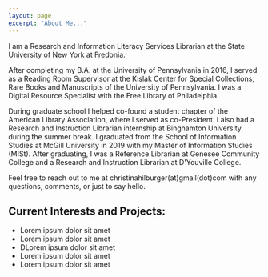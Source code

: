 ```yaml
---
layout: page
excerpt: "About Me..."
---
```

I am a Research and Information Literacy Services Librarian at the State University of New York at Fredonia. 

After completing my B.A. at the University of Pennsylvania in 2016, I served as a Reading Room Supervisor at the Kislak Center for Special Collections, Rare Books and Manuscripts of the University of Pennsylvania. I was a Digital Resource Specialist with the Free Library of Philadelphia. 

During graduate school I helped co-found a student chapter of the American Library Association, where I served as co-President. I also had a Research and Instruction Librarian internship at Binghamton University during the summer break. I graduated from the School of Information Studies at McGill University in 2019 with my Master of Information Studies (MISt). After graduating, I was a Reference Librarian at Genesee Community College and a Research and Instruction Librarian at D'Youville College.

Feel free to reach out to me at christinahilburger(at)gmail(dot)com with any questions, comments, or just to say hello.


## Current Interests and Projects:

- Lorem ipsum dolor sit amet
- Lorem ipsum dolor sit amet
- DLorem ipsum dolor sit amet
- Lorem ipsum dolor sit amet
- Lorem ipsum dolor sit amet

